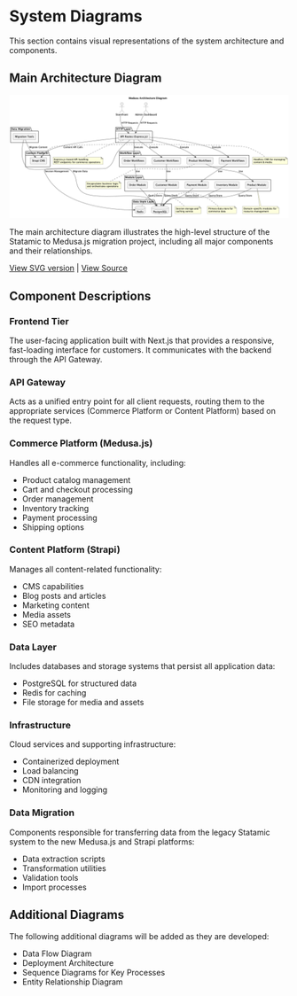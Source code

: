 # System Diagrams

This section contains visual representations of the system architecture and components.

## Main Architecture Diagram

![Architecture Diagram](architecture-diagram.png)

The main architecture diagram illustrates the high-level structure of the Statamic to Medusa.js migration project, including all major components and their relationships.

[View SVG version](architecture-diagram.svg) | [View Source](https://github.com/yourusername/yourrepo/blob/main/src/architecture/diagrams/architecture-diagram.puml)

## Component Descriptions

### Frontend Tier
The user-facing application built with Next.js that provides a responsive, fast-loading interface for customers. It communicates with the backend through the API Gateway.

### API Gateway
Acts as a unified entry point for all client requests, routing them to the appropriate services (Commerce Platform or Content Platform) based on the request type.

### Commerce Platform (Medusa.js)
Handles all e-commerce functionality, including:
- Product catalog management
- Cart and checkout processing
- Order management
- Inventory tracking
- Payment processing
- Shipping options

### Content Platform (Strapi)
Manages all content-related functionality:
- CMS capabilities
- Blog posts and articles
- Marketing content
- Media assets
- SEO metadata

### Data Layer
Includes databases and storage systems that persist all application data:
- PostgreSQL for structured data
- Redis for caching
- File storage for media and assets

### Infrastructure
Cloud services and supporting infrastructure:
- Containerized deployment
- Load balancing
- CDN integration
- Monitoring and logging

### Data Migration
Components responsible for transferring data from the legacy Statamic system to the new Medusa.js and Strapi platforms:
- Data extraction scripts
- Transformation utilities
- Validation tools
- Import processes

## Additional Diagrams

The following additional diagrams will be added as they are developed:

- Data Flow Diagram
- Deployment Architecture
- Sequence Diagrams for Key Processes
- Entity Relationship Diagram 